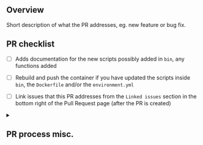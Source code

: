 <!--
# lifebit-ai/traits pull request

Many thanks for contributing to lifebit-ai/traits!

Please fill in the appropriate checklist below (delete whatever is not relevant).
These are the most common things requested on pull requests (PRs).

Remember that PRs should be made against the dev branch, unless you're preparing a pipeline release.

Learn more about contributing: [CONTRIBUTING.md](https://github.com/lifebit-ai/traits/tree/master/.github/CONTRIBUTING.md)
-->

## Overview

Short description of what the PR addresses, eg. new feature or bug fix.

## PR checklist
 - [ ] Adds documentation for the new scripts possibly added in `bin`, any functions added
 - [ ] Rebuild and push the container if you have updated the scripts inside `bin`, the `Dockerfile` and/or the `environment.yml`
 - [ ] Link issues that this PR addresses from the `Linked issues` section in the bottom right of the Pull Request page (after the PR is created)


<details>
<summary>

## PR process misc.

</summary>

    
## My changes are final, next step?

Once your changes are final, request a PR review from the right side of the PR page, from [@cgpu](https://github.com/cgpu) or another relevant person from the team depending on the pipeline.

----
## My PR is approved, now what?

If your PR has been approved, here are the last steps to finalize your contribution
- Do not add any commits after the approved review. 
- Need to modify further after your PR has been approved? Make sure to add a note so that the reviewer and other collaborators can see.
- Merge your changes: at the bottom of the PR page, using the dropdown from the green `Merge` button, switch to `Squash and Merge`. 

**NOTE**: Avoid selecting `Create a merge commit`. This introduces an extra commit with an uninformative automatic message: _"Merge branch **this** of https://github.com/lifebit-ai/<repo name> into **that**"_. We want to avoid this to make sure the commit history stays informative.



</details>
